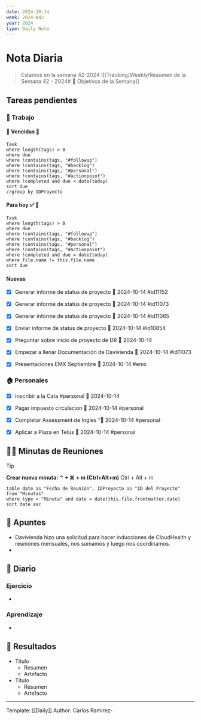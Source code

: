 ```yaml
---
date: 2024-10-14
week: 2024-W42
year: 2024
type: Daily Note
---
```


 
# Nota Diaria

> Estamos en la semana 42-2024
![[Tracking/Weekly/Resumen de la Semana 42 - 2024# 🥅 Objetivos de la Semana]]

## Tareas pendientes
### 👷 Trabajo
#### 🚩 Vencidas 👀 
 ```dataview
Task
where length(tags) > 0
where due
where !contains(tags, "#followup")
where !contains(tags, "#backlog")
where !contains(tags, "#personal")
where !contains(tags, "#actionpoint")
where !completed and due < date(today)
sort due
//group by IDProyecto
 ```
#### Para hoy ✅ 💪
 ```dataview
Task
where length(tags) > 0
where due
where !contains(tags, "#followup")
where !contains(tags, "#backlog")
where !contains(tags, "#personal")
where !contains(tags, "#actionpoint")
where !completed and due = date(today)
where file.name != this.file.name
sort due
 ```
#### Nuevas
- [x] Generar informe de status de proyecto  📅 2024-10-14 #id11152
- [x] Generar informe de status de proyecto 📅 2024-10-14 #id11073
- [x] Generar informe de status de proyecto 📅 2024-10-14 #id11065
- [x] Enviar informe de status de proyecto 📅 2024-10-14 #id10854
- [x] Preguntar sobre inicio de proyecto de DR 📅 2024-10-14
- [x] Empezar  a llenar Documentación de Davivienda 📅 2024-10-14 #id11073
- [x] Presentaciones EMX Septiembre 📅 2024-10-14 #emx


### 🏠 Personales
- [x] Inscribir a la Cata #personal  📅 2024-10-14
- [x] Pagar impuesto circulacion 📅 2024-10-14  #personal
- [x] Completar Assessment de Ingles “📅 2024-10-14 #personal
- [x] Aplicar a Plaza en Telus 📅 2024-10-14  #personal


## 🧑‍💼 Minutas de Reuniones

 > [!TIP]
 > **Crear nueva minuta: ⌃ + ⌘ + m (Ctrl+Alt+m)**
 >  Ctrl + Alt + m

 ```dataview
table date as "Fecha de Reunión", IDProyecto as "ID del Proyecto"
from "Minutas"
where type = "Minuta" and date = date(this.file.frontmatter.date)
sort date asc
```

## 📓 Apuntes
- Davivienda hizo una solicitud para hacer inducciones de CloudHealth y reuniones mensuales, nos sumamos y luego nos coordinamos.
- 
## 📘 Diario

### Ejercicio
- 
### Aprendizaje
- 
## 🦄  Resultados
- Titulo
	- Resumen
	- Artefacto
- Titulo
	- Resumen
	- Artefacto


---
Template: [[Daily]]
Author: Carlos Ramírez-